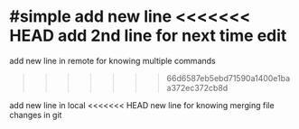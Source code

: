 #simple
add new line 
<<<<<<< HEAD
add 2nd line for next time edit
=======
add new line in remote for knowing multiple commands
>>>>>>> 66d6587eb5ebd71590a1400e1baa372ec372cb8d


add new line in local
<<<<<<< HEAD
new line for knowing merging file changes in git
